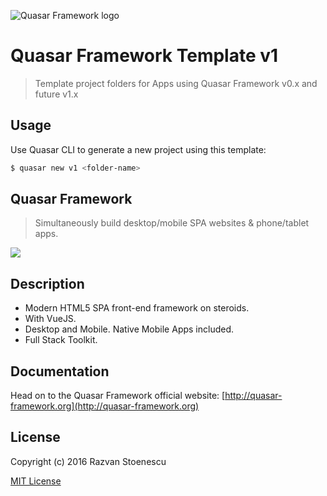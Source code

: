 ![Quasar Framework logo](http://quasar-framework.org/images/quasar-logo.png)

# Quasar Framework Template **v1**
> Template project folders for Apps using Quasar Framework v0.x and future v1.x

## Usage
Use Quasar CLI to generate a new project using this template:

``` bash
$ quasar new v1 <folder-name>
```

## Quasar Framework
> Simultaneously build desktop/mobile SPA websites & phone/tablet apps.

<a href="https://badge.fury.io/js/quasar-framework"><img src="https://badge.fury.io/js/quasar-framework.svg"></a>

## Description

* Modern HTML5 SPA front-end framework on steroids.
* With VueJS.
* Desktop and Mobile. Native Mobile Apps included.
* Full Stack Toolkit.

## Documentation

Head on to the Quasar Framework official website: [http://quasar-framework.org](http://quasar-framework.org)

## License

Copyright (c) 2016 Razvan Stoenescu

[MIT License](http://en.wikipedia.org/wiki/MIT_License)
